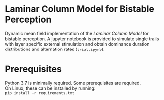 # Laminar Column Model for Bistable Perception
Dynamic mean field implementation of the *Laminar Column Model* for bistable perception. A jupyter notebook is provided to simulate single trails with layer specific external stimulation and obtain dominance duration distributions and alternation rates (```trial.ipynb```).

# Prerequisites
Python 3.7 is minimally required. Some prerequisites are required.  
On Linux, these can be installed by running:  
```pip install -r requirements.txt```
